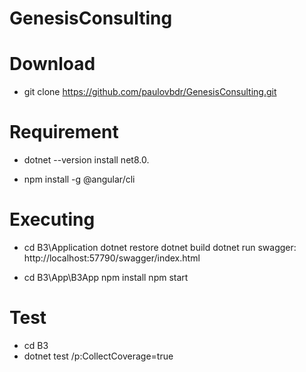 # GenesisConsulting

# Download
-  git clone https://github.com/paulovbdr/GenesisConsulting.git

# Requirement
- dotnet --version
  install net8.0.

- npm install -g @angular/cli

# Executing
- cd B3\Application
	dotnet restore
	dotnet build
	dotnet run
	swagger: http://localhost:57790/swagger/index.html

- cd B3\App\B3App
	npm install
	npm start

  
 # Test
 - cd B3
 - dotnet test /p:CollectCoverage=true
